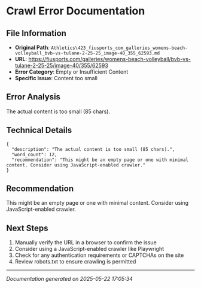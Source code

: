 # Crawl Error Documentation

## File Information
- **Original Path**: `Athletics\423_fiusports_com_galleries_womens-beach-volleyball_bvb-vs-tulane-2-25-25_image-40_355_62593.md`
- **URL**: https://fiusports.com/galleries/womens-beach-volleyball/bvb-vs-tulane-2-25-25/image-40/355/62593
- **Error Category**: Empty or Insufficient Content
- **Specific Issue**: Content too small

## Error Analysis
The actual content is too small (85 chars).

## Technical Details
```
{
  "description": "The actual content is too small (85 chars).",
  "word_count": 12,
  "recommendation": "This might be an empty page or one with minimal content. Consider using JavaScript-enabled crawler."
}
```

## Recommendation
This might be an empty page or one with minimal content. Consider using JavaScript-enabled crawler.

## Next Steps
1. Manually verify the URL in a browser to confirm the issue
2. Consider using a JavaScript-enabled crawler like Playwright
3. Check for any authentication requirements or CAPTCHAs on the site
4. Review robots.txt to ensure crawling is permitted

---
*Documentation generated on 2025-05-22 17:05:34*
